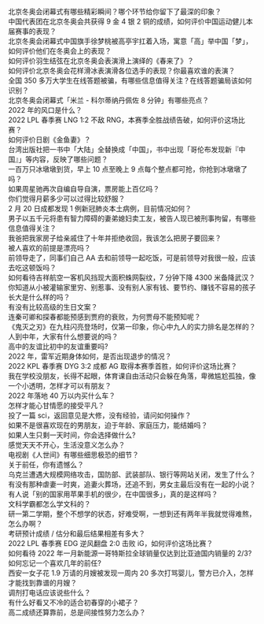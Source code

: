 北京冬奥会闭幕式有哪些精彩瞬间？哪个环节给你留下了最深的印象？  
中国代表团在北京冬奥会共获得 9 金 4 银 2 铜的成绩，如何评价中国运动健儿本届赛事的表现？  
北京冬奥会闭幕式中国旗手徐梦桃被高亭宇扛着入场，寓意「高」举中国「梦」，如何评价他们在冬奥会上的表现？  
如何评价羽生结弦在北京冬奥会表演滑上演绎的《春来了》？  
如何评价北京冬奥会花样滑冰表演滑各位选手的表现？你最喜欢谁的表演？  
全国 350 多万大学生在线答题被骗，有哪些信息值得关注？在线答题骗局该如何识别？  
北京冬奥会闭幕式「米兰 - 科尔蒂纳丹佩佐 8 分钟」有哪些亮点？  
2022 年的风口是什么？  
2022 LPL 春季赛 LNG 1:2 不敌 RNG，本赛季全胜战绩告破，如何评价这场比赛？  
如何评价日剧《金鱼妻》？  
台湾出版社把一书中「大陆」全替换成「中国」，书中出现「哥伦布发现新『中国』」等内容，反映了哪些问题？  
一百万只冰墩墩到货，早上 10 点至晚上 9 点每个整点都可抢，你抢到冰墩墩了吗？  
如果周星驰再次自编自导自演，票房能上百亿吗？  
你们觉得月薪多少可以过得比较舒服？  
2 月 20 日成都发现 1 例新冠肺炎本土病例，目前情况如何？  
男子以五千元将患有智力障碍的妻弟媳妇卖工友，被告人现已被刑事拘留，有哪些信息值得关注？  
我爸把我家房子给亲戚住了十年并拒绝收回，我该怎么把房子要回来？  
被人喜欢的前提是漂亮吗？  
前领导走了，同事们自己 AA 去和前领导一起吃饭，可是前领导对我很一般，应该去吃这顿饭吗？  
如何看待吉祥航空一客机风挡现大面积蛛网裂纹，7 分钟下降 4300 米备降武汉？  
你知道从小被灌输家里穷、别惹事、没有别人家有钱、要节约、赚钱不容易的孩子长大是什么样的吗？  
有没有比较高级的生日文案？  
连秦可卿和探春都能预感到贾府的衰败，为何贾母不能预知呢？  
《鬼灭之刃》在九柱闪亮登场时，仅第一印象，你心中九人的实力排名是怎样的？  
人到中年，大家有什么想要说的吗？  
高中的友谊比初中的友谊重要吗?  
2022 年，雷军近期身体如何，是否出现退步的情况？  
2022 KPL 春季赛 DYG 3:2 成都 AG 取得本赛季首胜，如何评价这场比赛？  
我在学校没朋友，长得不起眼，体育课自由活动只会躲在角落，卑微尴尬孤独，像一个小透明，怎样才可以有朋友？  
2022 年落地 40 万以内买什么车？  
怎样才能心甘情愿的接受平凡？  
投了一篇 sci，返回意见是大修，没有经验，请问如何操作？  
如果不是很喜欢现在的男朋友，迫于年龄、家庭压力，能结婚吗？  
如果人生只剩一天时间，你会选择做什么?  
感觉天天不开心，生活没意义怎么办？  
电视剧《人世间》有哪些细思极恐的细节？  
关于前任，你有遗憾么？  
乌克兰遭遇大规模网络攻击，国防部、武装部队、银行等网站关闭，发生了什么？  
有没有那种虐妻一时爽，追妻火葬场，还追不到，男女主最后没有在一起的小说？  
有人说「别的国家用苹果手机的很少，在中国很多」，真的是这样吗？  
文科学霸都怎么学文科的？  
研一第二学期，整个不想学的状态，好难受啊，一想到还有两年半我就觉得难熬，怎么办啊？  
考研预计成绩 / 估分和最后结果相差有多大？  
2022 LPL 春季赛 EDG 逆风翻盘 2:0 击败 iG，如何评价这场比赛？  
如何看待 2022 年一月新能源一哥特斯拉全球销量仅达到比亚迪国内销量的 2/3?  
如何忘记一个喜欢几年的前任?  
西安一女子花 1.9 万请的月嫂被发现一周内 20 多次打骂婴儿，警方已介入，怎样才能找到靠谱的月嫂？  
调剂打电话应该说些什么？  
有什么好看又不冷的适合初春穿的小裙子？  
高二成绩还算靠前，总是间接性努力怎么办？  
